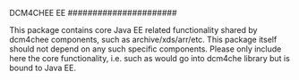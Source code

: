 DCM4CHEE EE
######################

This package contains core Java EE related functionality shared by dcm4chee components, such as archive/xds/arr/etc.
This package itself should not depend on any such specific components. 
Please only include here the core functionality, i.e. such as would go into dcm4che library but is bound to Java EE.
